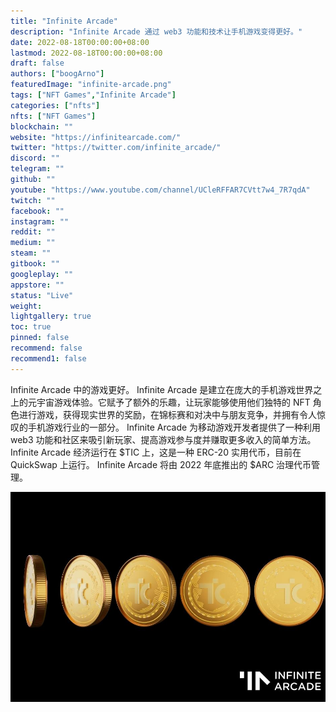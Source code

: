```yaml
---
title: "Infinite Arcade"
description: "Infinite Arcade 通过 web3 功能和技术让手机游戏变得更好。"
date: 2022-08-18T00:00:00+08:00
lastmod: 2022-08-18T00:00:00+08:00
draft: false
authors: ["boogArno"]
featuredImage: "infinite-arcade.png"
tags: ["NFT Games","Infinite Arcade"]
categories: ["nfts"]
nfts: ["NFT Games"]
blockchain: ""
website: "https://infinitearcade.com/"
twitter: "https://twitter.com/infinite_arcade/"
discord: ""
telegram: ""
github: ""
youtube: "https://www.youtube.com/channel/UCleRFFAR7CVtt7w4_7R7qdA"
twitch: ""
facebook: ""
instagram: ""
reddit: ""
medium: ""
steam: ""
gitbook: ""
googleplay: ""
appstore: ""
status: "Live"
weight: 
lightgallery: true
toc: true
pinned: false
recommend: false
recommend1: false
---
```

Infinite Arcade 中的游戏更好。 Infinite Arcade 是建立在庞大的手机游戏世界之上的元宇宙游戏体验。它赋予了额外的乐趣，让玩家能够使用他们独特的 NFT 角色进行游戏，获得现实世界的奖励，在锦标赛和对决中与朋友竞争，并拥有令人惊叹的手机游戏行业的一部分。 Infinite Arcade 为移动游戏开发者提供了一种利用 web3 功能和社区来吸引新玩家、提高游戏参与度并赚取更多收入的简单方法。 Infinite Arcade 经济运行在 $TIC 上，这是一种 ERC-20 实用代币，目前在 QuickSwap 上运行。 Infinite Arcade 将由 2022 年底推出的 $ARC 治理代币管理。

![infinitearcade-dapp-games-ethereum-image2_ca4ce1f7a5a26833273b4b72e24d65a8](infinitearcade-dapp-games-ethereum-image2_ca4ce1f7a5a26833273b4b72e24d65a8.png)
